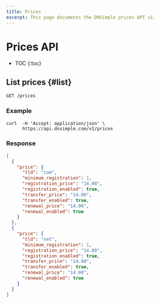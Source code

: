 ```yaml
---
title: Prices
excerpt: This page documents the DNSimple prices API v1.
---
```


# Prices API

* TOC
{:toc}


## List prices {#list}

    GET /prices

### Example

    curl  -H 'Accept: application/json' \
          https://api.dnsimple.com/v1/prices

### Response

~~~json
[
  {
    "price": {
      "tld": "com",
      "minimum_registration": 1,
      "registration_price": "14.00",
      "registration_enabled": true,
      "transfer_price": "14.00",
      "transfer_enabled": true,
      "renewal_price": "14.00",
      "renewal_enabled": true
    }
  },
  {
    "price": {
      "tld": "net",
      "minimum_registration": 1,
      "registration_price": "14.00",
      "registration_enabled": true,
      "transfer_price": "14.00",
      "transfer_enabled": true,
      "renewal_price": "14.00",
      "renewal_enabled": true
    }
  }
]
~~~
